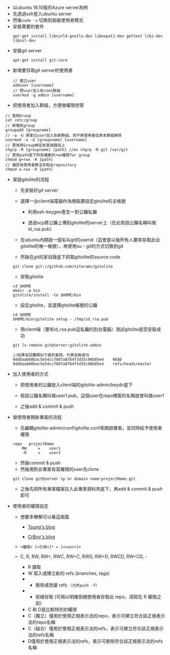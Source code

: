 * 以ubuntu 16.10版的Azure server為例
* 先透過ssh登入ubuntu server
* 然後`sudo -s` 切換到超級使用者模式
* 安裝需要的套件
  ```
  apt-get install libcurl4-gnutls-dev libexpat1-dev gettext libz-dev libssl-dev
  ```
* 安裝git server
  ```
  apt-get install git-core
  ```
* 新增要存取git server的使用者
  ```
  // 建立user
  adduser [username]
  // 把user加入到root群組
  usermod -g admin [username]
  ```
* 把使用者加入群組，方便做權限控管

```
// 查詢Group
cat /etc/group
// 新增到group
groupadd [groupname]
// -a -G 將某位user加入到新群組，但不將使用者從原本群組移除
usermod -a -G [groupname] [username]
// 更改將Group綁定到某個路徑上
chgrp -R [groupname] [path] //ex chgrp -R git /var/git
// 更改path底下所有檔案的rwx權限for group
chmod g+rwx -R [path]
// 讓其他使用者無法存取此repository
chmod o-rwx -R [path]
```

* 架設gitolite的流程

  * 先安裝好git server

  * 選擇一台client端電腦作為晚點要設定gitolite的主帳號

    * 利用ssh-keygen產生一對公鑰私鑰

    * 透過scp將公鑰上傳到gitolite的server上（在此假設公鑰名稱叫做id\_rsa.pub）

  * 在ubuntu內開啟一個名叫git的userid（這會是以後所有人要來存取此台gitolite的唯一帳號），再使用su - git的方式切換到git

  * 然後在git的家目錄底下抓取gitiolite的source code

  ```
  git clone git://github.com/sitaramc/gitolite
  ```

  * 安裝gitolite

  ```
  cd $HOME
  mkdir -p bin
  gitolite/install -to $HOME/bin
  ```

  * 設定gitolite，並選擇gitolite帳號的公鑰

  ```
  cd $HOME
  $HOME/bin/gitolite setup - /tmp/id_rsa.pub
  ```

  * 用client端（要有id\_rsa.pub這私鑰的別台電腦）測試gitolite是否安裝成功

  ```
  git ls-remote git@server:gitolite-admin

  //如果有回覆類似下面的東西，代表安裝成功
  9dd8aab60bac5e54ccf887a87b4f3d35c96b05e4    HEAD
  9dd8aab60bac5e54ccf887a87b4f3d35c96b05e4    refs/heads/master
  ```

* 加入使用者的方式

  * 把使用者的公鑰放入client端的gitolite-admin/keydir底下

  * 假設公鑰名稱叫做user1.pub，這個user在repo裡面的名稱就會叫做user1

  * 之後add & commit & push

* 替使用者開新專案的流程

  * 先編輯gitolite-admin/conf/gitolite.conf來開啟專案，並同時給予使用者權限

  ```
  repo   projectName
      RW     =    user1
      -R     =    user2
  ```

  * 然後commit & push
  * 然後用對此專案有寫權限的user先clone

  ```
  git clone git@server ip or domain name:projectName.git
  ```

  * 之後先把所有專案檔案拉入此專案資料夾底下，再add & commit & push即可

* 使用者的權限設定

  * 想要多瞭解可以看這兩篇

    * [Tsung's blog](https://blog.longwin.com.tw/2011/03/linux-gitolite-git-server-2011/)

    * [CrBoy's blog](http://blog.crboy.net/2012/06/gitolite-settings-and-managements.html)

  * `<權限> [<引用>]* = [<user>]+`

  * C, R, RW, RW+, RWC, RW+C, RWD, RW+D, RWCD, RW+CD, -

    * R 讀取
    * W 寫入或建立新的 refs \(branches, tags\)
    * * 刪除或改變 refs `（允許push -f）`
    * * 拒絕存取 \(可用以明確拒絕使用者存取此 repo，須寫在 R 權限之前\)
    * C 和 D是比較特別的權限
    * C（獨立）僅用於使用正規表示法的repo，表示可建立符合該正規表示法的repo名稱
    * C（組合）僅用於使用正規表示法的refs，表示可建立符合該正規表示法的refs名稱
    * D僅用於使用正規表示法的refs，表示可刪除符合該正規表示法的refs名稱



